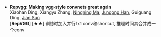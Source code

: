 
- **Repvgg: Making vgg-style convnets great again** <Br>
Xiaohan Ding, Xiangyu Zhang, [Ningning Ma](https://www.cse.ust.hk/~nmaac/), [Jungong Han](https://sites.google.com/site/jungonghan77/), Guiguang Ding, [Jian Sun](http://www.jiansun.org/) <Br>
[**RepVGG**] [★★] 训练时加入并行1x1 conv和shortcut, 推理时间其合并成一个conv

